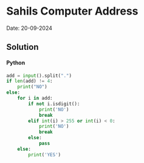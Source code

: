 
# Sahils Computer Address

Date: 20-09-2024

## Solution
#### Python
```python
add = input().split(".")
if len(add) != 4:
    print("NO")
else:
    for i in add:
        if not i.isdigit():
            print('NO')
            break
        elif int(i) > 255 or int(i) < 0:
            print('NO')
            break
        else:
            pass
    else:
        print('YES')
```
        